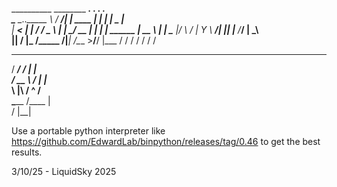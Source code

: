 __________        ________    _________.__           .__  .__           ___.    
\______   \___.__.\_____  \  /   _____/|  |__   ____ |  | |  |          \_ |__  
 |     ___<   |  | /  ____/  \_____  \ |  |  \_/ __ \|  | |  |    ______ | __ \ 
 |    |    \___  |/       \  /        \|   Y  \  ___/|  |_|  |__ /_____/ | \_\ \
 |____|    / ____|\_______ \/_______  /|___|  /\___  >____/____/         |___  /
           \/             \/        \/      \/     \/                        \/ 
  ________   _____                                                              
 /  _____/  /  |  |                                                             
/   __  \  /   |  |_                                                            
\  |__\  \/    ^   /                                                            
 \_____  /\____   |                                                             
       \/      |__|  

Use a portable python interpreter like https://github.com/EdwardLab/binpython/releases/tag/0.46 to get the best results.

3/10/25 - LiquidSky 2025
